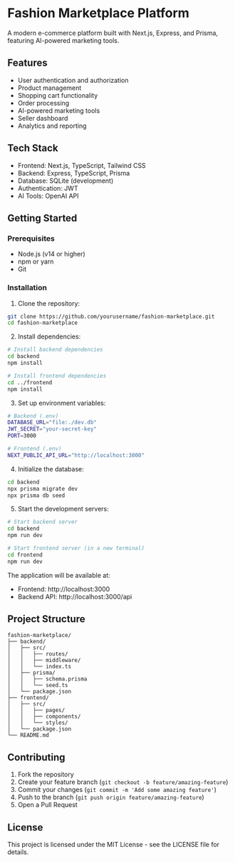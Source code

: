 # Fashion Marketplace Platform

A modern e-commerce platform built with Next.js, Express, and Prisma, featuring AI-powered marketing tools.

## Features

- User authentication and authorization
- Product management
- Shopping cart functionality
- Order processing
- AI-powered marketing tools
- Seller dashboard
- Analytics and reporting

## Tech Stack

- Frontend: Next.js, TypeScript, Tailwind CSS
- Backend: Express, TypeScript, Prisma
- Database: SQLite (development)
- Authentication: JWT
- AI Tools: OpenAI API

## Getting Started

### Prerequisites

- Node.js (v14 or higher)
- npm or yarn
- Git

### Installation

1. Clone the repository:
```bash
git clone https://github.com/yourusername/fashion-marketplace.git
cd fashion-marketplace
```

2. Install dependencies:
```bash
# Install backend dependencies
cd backend
npm install

# Install frontend dependencies
cd ../frontend
npm install
```

3. Set up environment variables:
```bash
# Backend (.env)
DATABASE_URL="file:./dev.db"
JWT_SECRET="your-secret-key"
PORT=3000

# Frontend (.env)
NEXT_PUBLIC_API_URL="http://localhost:3000"
```

4. Initialize the database:
```bash
cd backend
npx prisma migrate dev
npx prisma db seed
```

5. Start the development servers:
```bash
# Start backend server
cd backend
npm run dev

# Start frontend server (in a new terminal)
cd frontend
npm run dev
```

The application will be available at:
- Frontend: http://localhost:3000
- Backend API: http://localhost:3000/api

## Project Structure

```
fashion-marketplace/
├── backend/
│   ├── src/
│   │   ├── routes/
│   │   ├── middleware/
│   │   └── index.ts
│   ├── prisma/
│   │   ├── schema.prisma
│   │   └── seed.ts
│   └── package.json
├── frontend/
│   ├── src/
│   │   ├── pages/
│   │   ├── components/
│   │   └── styles/
│   └── package.json
└── README.md
```

## Contributing

1. Fork the repository
2. Create your feature branch (`git checkout -b feature/amazing-feature`)
3. Commit your changes (`git commit -m 'Add some amazing feature'`)
4. Push to the branch (`git push origin feature/amazing-feature`)
5. Open a Pull Request

## License

This project is licensed under the MIT License - see the LICENSE file for details. 